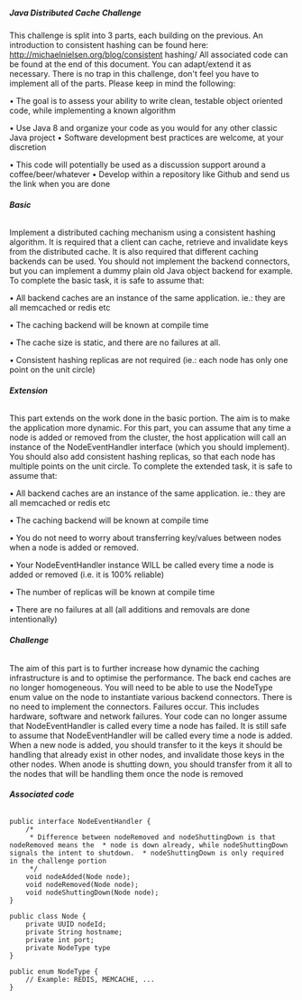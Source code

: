 ##### **Java Distributed Cache Challenge**

This challenge is split into 3 parts, each building on the previous. 
An introduction to consistent hashing can be found here: http://michaelnielsen.org/blog/consistent hashing/ 
All associated code can be found at the end of this document. You can adapt/extend it as necessary. There is no trap in this challenge, don't feel you have to implement all of the parts. Please keep in mind the following: 

• The goal is to assess your ability to write clean, testable object oriented code, while  implementing a known algorithm 

• Use Java 8 and organize your code as you would for any other classic Java project • Software development best practices are welcome, at your discretion 

• This code will potentially be used as a discussion support around a coffee/beer/whatever • Develop within a repository like Github and send us the link when you are done

###### **Basic**

Implement a distributed caching mechanism using a consistent hashing algorithm. 
It is required that a client can cache, retrieve and invalidate keys from the distributed cache. It is also  required that different caching backends can be used. You should not implement the backend  connectors, but you can implement a dummy plain old Java object backend for example. 
To complete the basic task, it is safe to assume that: 

• All backend caches are an instance of the same application. ie.: they are all memcached or redis etc 

• The caching backend will be known at compile time 

• The cache size is static, and there are no failures at all. 

• Consistent hashing replicas are not required (ie.: each node has only one point on the unit  circle)

###### **Extension**

This part extends on the work done in the basic portion. The aim is to make the application more  dynamic. 
For this part, you can assume that any time a node is added or removed from the cluster, the host  application will call an instance of the NodeEventHandler interface (which you should implement). 
You should also add consistent hashing replicas, so that each node has multiple points on the unit  circle. 
To complete the extended task, it is safe to assume that:

• All backend caches are an instance of the same application. ie.: they are all memcached or  redis etc 

• The caching backend will be known at compile time 

• You do not need to worry about transferring key/values between nodes when a node is  added or removed.

• Your NodeEventHandler instance WILL be called every time a node is added or removed (i.e.  it is 100% reliable) 

• The number of replicas will be known at compile time 

• There are no failures at all (all additions and removals are done intentionally)

###### **Challenge**

The aim of this part is to further increase how dynamic the caching infrastructure is and to optimise  the performance. 
The back end caches are no longer homogeneous. You will need to be able to use the NodeType  enum value on the node to instantiate various backend connectors. There is no need to implement  the connectors. Failures occur. This includes hardware, software and network failures. Your code can  no longer assume that NodeEventHandler is called every time a node has failed. It is still safe to  assume that NodeEventHandler will be called every time a node is added. When a new node is  added, you should transfer to it the keys it should be handling that already exist in other nodes, and  invalidate those keys in the other nodes. When anode is shutting down, you should transfer from it  all to the nodes that will be handling them once the node is removed

###### **Associated code**

```
public interface NodeEventHandler {
    /*
     * Difference between nodeRemoved and nodeShuttingDown is that nodeRemoved means the  * node is down already, while nodeShuttingDown signals the intent to shutdown.  * nodeShuttingDown is only required in the challenge portion
     */
    void nodeAdded(Node node);
    void nodeRemoved(Node node);
    void nodeShuttingDown(Node node);
}

public class Node {
    private UUID nodeId;
    private String hostname;
    private int port;
    private NodeType type
}

public enum NodeType {
    // Example: REDIS, MEMCACHE, ...
}
```

